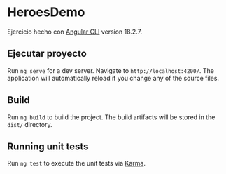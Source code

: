 # HeroesDemo

Ejercicio hecho con [Angular CLI](https://github.com/angular/angular-cli) version 18.2.7.

## Ejecutar proyecto

Run `ng serve` for a dev server. Navigate to `http://localhost:4200/`. The application will automatically reload if you change any of the source files.

## Build

Run `ng build` to build the project. The build artifacts will be stored in the `dist/` directory.

## Running unit tests

Run `ng test` to execute the unit tests via [Karma](https://karma-runner.github.io).
